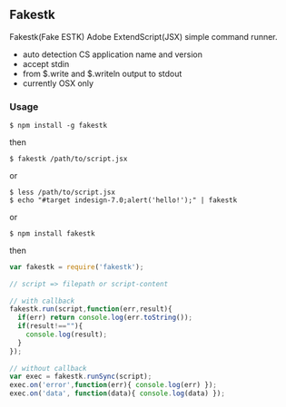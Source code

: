 ## Fakestk

Fakestk(Fake ESTK) Adobe ExtendScript(JSX) simple command runner.

* auto detection CS application name and version
* accept stdin
* from $.write and $.writeln output to stdout
* currently OSX only

### Usage

    $ npm install -g fakestk

then

    $ fakestk /path/to/script.jsx

or

    $ less /path/to/script.jsx
    $ echo "#target indesign-7.0;alert('hello!');" | fakestk

or

    $ npm install fakestk

then

``` js
var fakestk = require('fakestk');
 
// script => filepath or script-content
 
// with callback
fakestk.run(script,function(err,result){
  if(err) return console.log(err.toString());
  if(result!==""){
    console.log(result);
  }
});
 
// without callback
var exec = fakestk.runSync(script);
exec.on('error',function(err){ console.log(err) });
exec.on('data', function(data){ console.log(data) });
```
